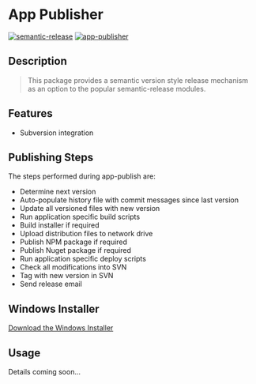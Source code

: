 # App Publisher

[![semantic-release](https://img.shields.io/badge/%20%20%F0%9F%93%A6%F0%9F%9A%80-semantic--release-e10079.svg)](https://github.com/semantic-release/semantic-release)
[![app-publisher](https://app1.development.pjats.com/res/img/app-publisher-badge.svg)](https://npm.development.pjats.com/-/web/detail/@perryjohnson/app-publisher)

## Description

> This package provides a semantic version style release mechanism as an option to the popular semantic-release modules.

## Features

* Subversion integration

## Publishing Steps

The steps performed during app-publish are:

* Determine next version
* Auto-populate history file with commit messages since last version
* Update all versioned files with new version
* Run application specific build scripts
* Build installer if required
* Upload distribution files to network drive
* Publish NPM package if required
* Publish Nuget package if required
* Run application specific deploy scripts
* Check all modifications into SVN
* Tag with new version in SVN
* Send release email

## Windows Installer

[Download the Windows Installer](file://///192.168.68.120/d$/softwareimages/code-package/2.1.0/code-package-x64.exe)

## Usage

Details coming soon...
